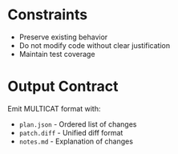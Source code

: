 # Constraints

- Preserve existing behavior
- Do not modify code without clear justification
- Maintain test coverage

# Output Contract

Emit MULTICAT format with:
- `plan.json` - Ordered list of changes
- `patch.diff` - Unified diff format
- `notes.md` - Explanation of changes
